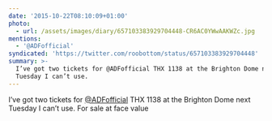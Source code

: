 ```yaml
---
date: '2015-10-22T08:10:09+01:00'
photo:
  - url: /assets/images/diary/657103383929704448-CR6AC0YWwAAKWZc.jpg
mentions:
  - '@ADFofficial'
syndicated: 'https://twitter.com/roobottom/status/657103383929704448'
summary: >-
  I’ve got two tickets for @ADFofficial THX 1138 at the Brighton Dome next
  Tuesday I can’t use.
---
```

I’ve got two tickets for [@ADFofficial](https://twitter.com/@ADFofficial) THX 1138 at the Brighton Dome next Tuesday I can’t use. For sale at face value 
